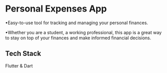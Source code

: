 
# Personal Expenses App



•Easy-to-use tool for tracking and managing your personal finances.

•Whether you are a student, a working professional, this app is a great way to stay on top of your finances and make informed financial decisions.


## Tech Stack

Flutter & Dart

